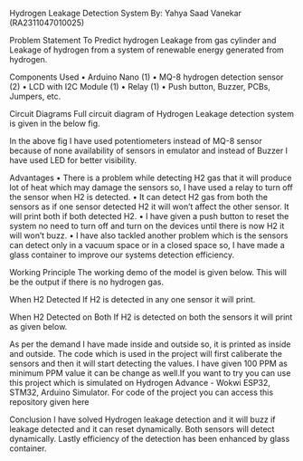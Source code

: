

Hydrogen Leakage Detection System
By:
Yahya Saad Vanekar 
(RA2311047010025)








Problem Statement
To Predict hydrogen Leakage from gas cylinder and  Leakage of hydrogen from a system of renewable energy generated from hydrogen.

Components Used
•	Arduino Nano (1)
•	MQ-8 hydrogen detection sensor (2)
•	LCD with I2C Module (1)
•	Relay (1)
•	Push button, Buzzer, PCBs, Jumpers, etc.

Circuit Diagrams
Full circuit diagram of Hydrogen Leakage detection system is given in the below fig.
 
In the above fig I have used potentiometers instead of MQ-8 sensor because of none availability of sensors in emulator and instead of Buzzer I have used LED for better visibility.

Advantages
•	There is a problem while detecting H2 gas that it will produce lot of heat which may damage the sensors so, I have used a relay to turn off the sensor when H2 is detected.
•	It can detect H2 gas from both the sensors as if one sensor detected H2 it will won’t affect the other sensor. It will print both if both detected H2.
•	I have given a push button to reset the system no need to turn off and turn on the devices until there is now H2 it will won’t buzz.
•	I have also tackled another problem which is the sensors can detect only in a vacuum space or in a closed space so, I have made a glass container to improve our systems detection efficiency.






Working Principle
The working demo of the model is given below. This will be the output if there is no hydrogen gas.
 
When H2 Detected
If H2 is detected in any one sensor it will print.
 
When H2 Detected on Both
If H2 is detected on both the sensors it will print as given below.
 
As per the demand I have made inside and outside so, it is printed as inside and outside. The code which is used in the project will first caliberate  the sensors and then it will start detecting the values. I have given 100 PPM as minimum PPM value it can be change as well.If you want to try you can use this project which is simulated on Hydrogen Advance - Wokwi ESP32, STM32, Arduino Simulator.
For code of the project you can access this repository given here 



Conclusion
I have solved Hydrogen leakage detection and it will buzz if leakage detected and it can reset dynamically. Both sensors will detect dynamically. Lastly efficiency of the detection has been enhanced by glass container.
